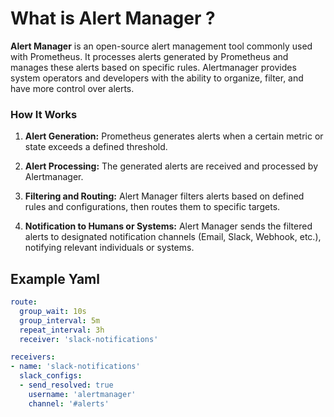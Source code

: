 # What is Alert Manager ?

**Alert Manager** is an open-source alert management tool commonly used with Prometheus. It processes alerts generated by Prometheus and manages these alerts based on specific rules. Alertmanager provides system operators and developers with the ability to organize, filter, and have more control over alerts.

### How It Works

1. **Alert Generation:** Prometheus generates alerts when a certain metric or state exceeds a defined threshold.

2. **Alert Processing:** The generated alerts are received and processed by Alertmanager.

3. **Filtering and Routing:** Alert Manager filters alerts based on defined rules and configurations, then routes them to specific targets.

4. **Notification to Humans or Systems:** Alert Manager sends the filtered alerts to designated notification channels (Email, Slack, Webhook, etc.), notifying relevant individuals or systems.

## Example Yaml
```yaml
route:
  group_wait: 10s
  group_interval: 5m
  repeat_interval: 3h
  receiver: 'slack-notifications'

receivers:
- name: 'slack-notifications'
  slack_configs:
  - send_resolved: true
    username: 'alertmanager'
    channel: '#alerts'
```